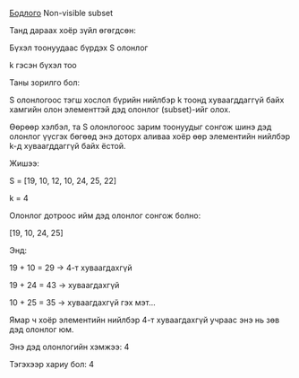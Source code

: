 [Бодлого](https://www.hackerrank.com/challenges/non-divisible-subset/problem?isFullScreen=true) Non-visible subset

Танд дараах хоёр зүйл өгөгдсөн:

Бүхэл тоонуудаас бүрдэх S олонлог

k гэсэн бүхэл тоо

Таны зорилго бол:

S олонлогоос тэгш хослол бүрийн нийлбэр k тоонд хуваагддаггүй байх хамгийн олон элементтэй дэд олонлог (subset)-ийг олох.

Өөрөөр хэлбэл, та S олонлогоос зарим тоонуудыг сонгож шинэ дэд олонлог үүсгэх бөгөөд энэ доторх аливаа хоёр өөр элементийн нийлбэр k-д хуваагддаггүй байх ёстой.

Жишээ:

S = [19, 10, 12, 10, 24, 25, 22]

k = 4

Олонлог дотроос ийм дэд олонлог сонгож болно:

[19, 10, 24, 25]

Энд:

19 + 10 = 29 → 4-т хуваагдахгүй

19 + 24 = 43 → хуваагдахгүй

10 + 25 = 35 → хуваагдахгүй
гэх мэт...

Ямар ч хоёр элементийн нийлбэр 4-т хуваагдахгүй учраас энэ нь зөв дэд олонлог юм.

Энэ дэд олонлогийн хэмжээ: 4

Тэгэхээр хариу бол: 4
